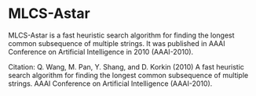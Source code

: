 # MLCS-Astar

MLCS-Astar is a fast heuristic search algorithm for finding the longest common subsequence of multiple strings. It was published in AAAI Conference on Artificial Intelligence in 2010 (AAAI-2010).

Citation: Q. Wang, M. Pan, Y. Shang, and D. Korkin (2010) A fast heuristic search algorithm for finding the longest common subsequence of multiple strings. AAAI Conference on Artificial Intelligence (AAAI-2010). 
